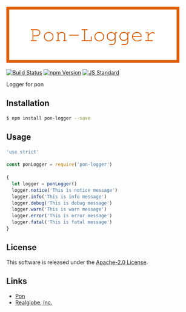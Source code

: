  <img src="assets/images/pon-logger-banner.png" alt="Title Banner"
                    height="148"
                    style="height:148px"
/>


<!---
This file is generated by ape-tmpl. Do not update manually.
--->

<!-- Badge Start -->
<a name="badges"></a>

[![Build Status][bd_travis_com_shield_url]][bd_travis_com_url]
[![npm Version][bd_npm_shield_url]][bd_npm_url]
[![JS Standard][bd_standard_shield_url]][bd_standard_url]

[bd_repo_url]: https://github.com/realglobe-Inc/pon-logger
[bd_travis_url]: http://travis-ci.org/realglobe-Inc/pon-logger
[bd_travis_shield_url]: http://img.shields.io/travis/realglobe-Inc/pon-logger.svg?style=flat
[bd_travis_com_url]: http://travis-ci.com/realglobe-Inc/pon-logger
[bd_travis_com_shield_url]: https://api.travis-ci.com/realglobe-Inc/pon-logger.svg?token=aeFzCpBZebyaRijpCFmm
[bd_license_url]: https://github.com/realglobe-Inc/pon-logger/blob/master/LICENSE
[bd_codeclimate_url]: http://codeclimate.com/github/realglobe-Inc/pon-logger
[bd_codeclimate_shield_url]: http://img.shields.io/codeclimate/github/realglobe-Inc/pon-logger.svg?style=flat
[bd_codeclimate_coverage_shield_url]: http://img.shields.io/codeclimate/coverage/github/realglobe-Inc/pon-logger.svg?style=flat
[bd_gemnasium_url]: https://gemnasium.com/realglobe-Inc/pon-logger
[bd_gemnasium_shield_url]: https://gemnasium.com/realglobe-Inc/pon-logger.svg
[bd_npm_url]: http://www.npmjs.org/package/pon-logger
[bd_npm_shield_url]: http://img.shields.io/npm/v/pon-logger.svg?style=flat
[bd_standard_url]: http://standardjs.com/
[bd_standard_shield_url]: https://img.shields.io/badge/code%20style-standard-brightgreen.svg

<!-- Badge End -->


<!-- Description Start -->
<a name="description"></a>

Logger for pon

<!-- Description End -->


<!-- Overview Start -->
<a name="overview"></a>



<!-- Overview End -->


<!-- Sections Start -->
<a name="sections"></a>

<!-- Section from "doc/guides/01.Installation.md.hbs" Start -->

<a name="section-doc-guides-01-installation-md"></a>

Installation
-----

```bash
$ npm install pon-logger --save
```


<!-- Section from "doc/guides/01.Installation.md.hbs" End -->

<!-- Section from "doc/guides/02.Usage.md.hbs" Start -->

<a name="section-doc-guides-02-usage-md"></a>

Usage
---------

```javascript
'use strict'

const ponLogger = require('pon-logger')

{
  let logger = ponLogger()
  logger.notice('This is notice message')
  logger.info('This is info message')
  logger.debug('This is debug message')
  logger.warn('This is warn message')
  logger.error('This is error message')
  logger.fatal('This is fatal message')
}

```


<!-- Section from "doc/guides/02.Usage.md.hbs" End -->


<!-- Sections Start -->


<!-- LICENSE Start -->
<a name="license"></a>

License
-------
This software is released under the [Apache-2.0 License](https://github.com/realglobe-Inc/pon-logger/blob/master/LICENSE).

<!-- LICENSE End -->


<!-- Links Start -->
<a name="links"></a>

Links
------

+ [Pon][pon_url]
+ [Realglobe, Inc.][realglobe,_inc__url]

[pon_url]: https://github.com/realglobe-Inc/pon
[realglobe,_inc__url]: http://realglobe.jp

<!-- Links End -->
